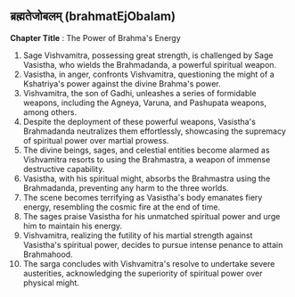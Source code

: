 ## ब्रह्मतेजोबलम् (brahmatEjObalam)

**Chapter Title** : The Power of Brahma's Energy

1. Sage Vishvamitra, possessing great strength, is challenged by Sage Vasistha, who wields the Brahmadanda, a powerful spiritual weapon.
2. Vasistha, in anger, confronts Vishvamitra, questioning the might of a Kshatriya's power against the divine Brahma's power.
3. Vishvamitra, the son of Gadhi, unleashes a series of formidable weapons, including the Agneya, Varuna, and Pashupata weapons, among others.
4. Despite the deployment of these powerful weapons, Vasistha's Brahmadanda neutralizes them effortlessly, showcasing the supremacy of spiritual power over martial prowess.
5. The divine beings, sages, and celestial entities become alarmed as Vishvamitra resorts to using the Brahmastra, a weapon of immense destructive capability.
6. Vasistha, with his spiritual might, absorbs the Brahmastra using the Brahmadanda, preventing any harm to the three worlds.
7. The scene becomes terrifying as Vasistha's body emanates fiery energy, resembling the cosmic fire at the end of time.
8. The sages praise Vasistha for his unmatched spiritual power and urge him to maintain his energy.
9. Vishvamitra, realizing the futility of his martial strength against Vasistha's spiritual power, decides to pursue intense penance to attain Brahmahood.
10. The sarga concludes with Vishvamitra's resolve to undertake severe austerities, acknowledging the superiority of spiritual power over physical might.
